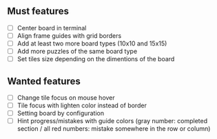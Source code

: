 ## Must features

- [ ] Center board in terminal
- [ ] Align frame guides with grid borders
- [ ] Add at least two more board types (10x10 and 15x15)
- [ ] Add more puzzles of the same board type
- [ ] Set tiles size depending on the dimentions of the board 

## Wanted features

- [ ] Change tile focus on mouse hover
- [ ] Tile focus with lighten color instead of border
- [ ] Setting board by configuration
- [ ] Hint progress/mistakes with guide colors (gray number: completed section / all red numbers: mistake somewhere in the row or column)
